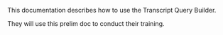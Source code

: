 This documentation describes how to use the Transcript Query Builder.

They will use this prelim doc to conduct their training.
